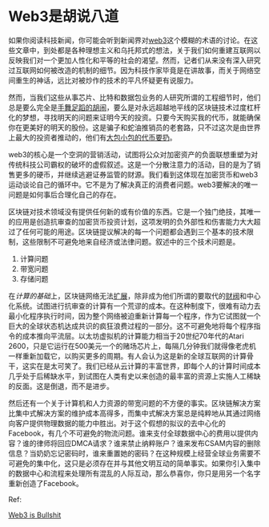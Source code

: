 # Web3是胡说八道

如果你阅读科技新闻，你可能会听到新闻界对[web3](https://techcrunch.com/tag/web3/)这个模糊的术语的讨论。在这些文章中，到处都是各种理想主义和乌托邦式的想法，关于我们如何重建互联网以反映我们对一个更加人性化和平等的社会的渴望。然而，记者们从来没有深入研究过互联网如何被改造的机制的细节。因为科技作家毕竟是在讲故事，而关于网络空间重生的神话，远比对被炒作的技术的平凡怀疑更有说服力。

然而，当我们这些从事芯片、比特和数据包业务的人研究所谓的工程细节时，他们总是要么完全是[手舞足蹈的胡闹](https://www.stephendiehl.com/blog/decentralized-woo.html)，要么是对永远超越地平线的区块链技术过度杠杆化的梦想，寻找明天的问题来证明今天的投资。只要今天购买我的代币，就能确保你在更美好的明天的股份。这是骗子和蛇油推销员的老套路，只不过这次是由世界上最大的投资者推动的，他们有[大包小包的代币要扔](https://www.stephendiehl.com/blog/disconnect.html)。

web3的核心是一个空洞的营销活动，试图将公众对加密资产的负面联想重塑为对传统科技公司霸权的破坏的虚假叙述。这是一个分散注意力的活动，目的是为了销售更多的硬币，并继续逃避证券监管的财源。我们看到这体现在加密货币和web3运动谈论自己的循环中。它不是为了解决真正的消费者问题。web3要解决的唯一问题是如何事后合理化自己的存在。

区块链对技术领域没有提供任何新的或有价值的东西。它是一个独门绝技，其唯一的应用是创造抗审查的加密货币投资计划，这项发明的负外部性和伤害能力大大超过了任何可能的用途。区块链提议解决的每一个问题都会遇到三个基本的技术限制，这些限制不可避免地来自经济或法律问题。叙述中的三个技术问题是。

1. 计算问题
2. 带宽问题
3. 存储问题

在*计算的基础*上，区块链网络无法[扩展](https://www.metzdowd.com/pipermail/cryptography/2020-December/036510.html)，除非成为他们所谓的要取代的[财阀](https://en.wikipedia.org/wiki/Proof_of_stake)和中心化系统。试图进行抗审查的计算有一个荒谬的成本。在这种制度下，很难有动力去最小化程序执行时间，因为整个网络被迫重新计算每一个程序，作为它试图就一个巨大的全球状态机达成共识的疯狂浪费过程的一部分。这不可避免地将每个程序指令的成本推向平流层。以太坊虚拟机的计算能力相当于20世纪70年代的Atari 2600，只是它运行在500美元一个的赌场芯片上，每隔几分钟我们就得像老虎机一样重新加载它，以购买更多的周期。有人会认为这是新的全球互联网的计算骨干，这实在是太可笑了。我们已经从云计算的丰富世界，即每个人的计算时间成本几乎处于后稀缺水平，到试图在人类有史以来创造的最丰富的资源上实施人工稀缺的反面。这是倒退，而不是进步。

然后还有一个关于计算机和人力资源的带宽问题的不方便的事实。区块链解决方案比集中式解决方案的维护成本高得多，而集中式解决方案总是纯粹地从其通过网络向客户提供物理数据的能力中胜出。对于这个假想的拟议的去中心化的Facebook，有几个不可避免的物流问题。谁来支付全球数据中心的费用以提供内容？谁的律师将回应DMCA请求？谁来禁止纳粹账户？谁来发布CSAM内容的删除信息？当奶奶忘记密码时，谁来重置她的密码？在这种规模上经营全球业务需要不可避免的集中化，这只是必须存在并与其他文明互动的简单事实。如果你引入集中的数据中心和流程来处理所有混乱的人际互动，那么恭喜你，你只是用另一个名字重新创造了Facebook。

Ref:

[Web3 is Bullshit](https://www.stephendiehl.com/blog/web3-bullshit.html)